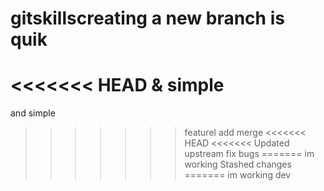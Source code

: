 # gitskillscreating a new branch is quik
<<<<<<< HEAD
 & simple
=======
 and simple
>>>>>>> featurel
 add merge
<<<<<<< HEAD
<<<<<<< Updated upstream
fix bugs
=======
 im working
>>>>>>> Stashed changes
=======
 im working
>>>>>>> dev

